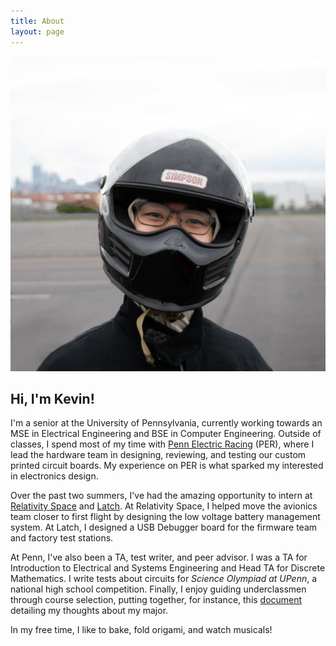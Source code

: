 ```yaml
---
title: About
layout: page
---
```

![Profile Image](/assets/images/helmetPic.jpg)

<h2>Hi, I'm Kevin!</h2>

I'm a senior at the University of Pennsylvania, currently working towards
an MSE in Electrical Engineering and BSE in Computer Engineering.
Outside of classes, I spend most of my time with
[Penn Electric Racing](../Penn-Electric-Racing) (PER),
where I lead the hardware team in designing, reviewing, and testing our
custom printed circuit boards. My experience on PER is what sparked my
interested in electronics design.
<!-- Especially interested in insert specific stuff, fits here -->

Over the past two summers, I've had the amazing opportunity to intern at
<a href="https://www.relativityspace.com/" target="_blank" rel="noopener noreferrer">Relativity Space</a>
 and
<a href="https://www.latch.com/" target="_blank" rel="noopener noreferrer">Latch</a>.
At Relativity Space, I helped move the
avionics team closer to first flight by designing the low voltage
battery management system. At Latch, I designed a USB Debugger board
for the firmware team and factory test stations.

At Penn, I've also been a TA, test writer, and peer advisor. I was a TA for
Introduction to Electrical and Systems Engineering and Head TA for Discrete Mathematics.
I write tests about circuits for *Science Olympiad at UPenn*, a national
high school competition. Finally, I enjoy guiding underclassmen through course
selection, putting together, for instance, this
[document](/assets/WhyCMPE.pdf) detailing my thoughts about
my major.

In my free time, I like to bake, fold origami, and watch musicals!

<!--
<h2>Skills</h2>

<ul class="skill-list">
	<li>PCB Design (Altium)</li>
	<li>FPGA (Verilog)</li>
	<li>SPICE</li>
	<li>Electronics Laboratory Equipment</li>
	<li>Surface Mount Soldering</li>
	<li>Java</li>
	<li>C</li>
	<li>C++</li>
</ul>
-->
